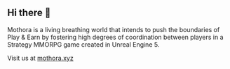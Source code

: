 ## Hi there 👋


Mothora is a living breathing world that intends to push the boundaries of Play & Earn by fostering high degrees of coordination between players in a Strategy MMORPG game created in Unreal Engine 5.

Visit us at [mothora.xyz](https://mothora.xyz)
